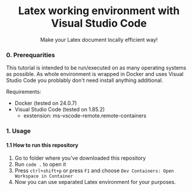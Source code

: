 <h1 align="center">Latex working environment with Visual Studio Code</h1>

<p align="center">Make your Latex document locally efficient way!</p>

<!-- This reposiory allows you to use 

#### List of useful articles etc.:
- https://github.com/dspinellis/latex-advice
- https://tex.stackexchange.com/questions/36423/random-unwanted-space-between-paragraphs -->

### 0. Prerequarities

This tutorial is intended to be run/executed on as many operating systems as possible.
As whole environment is wrapped in Docker and uses Visual Studio Code you problably don't need install anything additional.

Requirements:
- Docker (tested on 24.0.7)
- Visual Studio Code (tested on 1.85.2)
  - exstension: ms-vscode-remote.remote-containers

### 1. Usage

#### 1.1 How to run this repository

1. Go to folder where you've downloaded this repository
2. Run `code .` to open it
3. Press `ctrl+shift+p` or press `F1` and choose `Dev Containers: Open Workspace in Container`
4. Now you can use separated Latex environment for your purposes.
